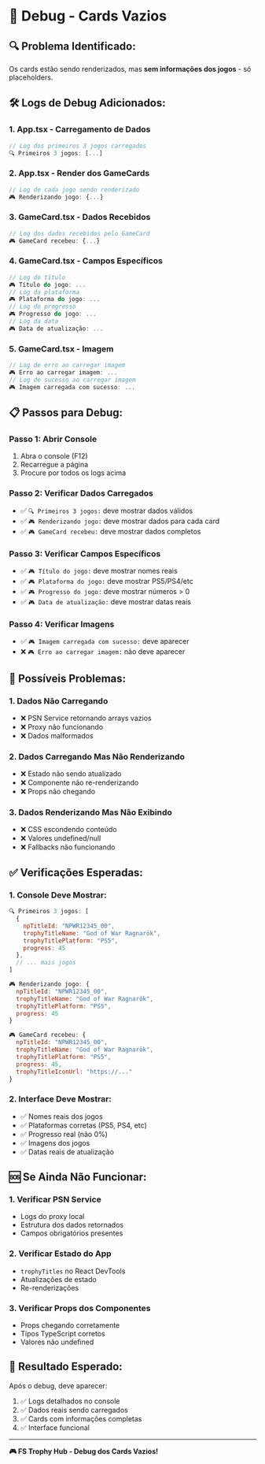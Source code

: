 # 🐛 Debug - Cards Vazios

## 🔍 **Problema Identificado:**
Os cards estão sendo renderizados, mas **sem informações dos jogos** - só placeholders.

## 🛠️ **Logs de Debug Adicionados:**

### **1. App.tsx - Carregamento de Dados**
```javascript
// Log dos primeiros 3 jogos carregados
🔍 Primeiros 3 jogos: [...]
```

### **2. App.tsx - Render dos GameCards**
```javascript
// Log de cada jogo sendo renderizado
🎮 Renderizando jogo: {...}
```

### **3. GameCard.tsx - Dados Recebidos**
```javascript
// Log dos dados recebidos pelo GameCard
🎮 GameCard recebeu: {...}
```

### **4. GameCard.tsx - Campos Específicos**
```javascript
// Log do título
🎮 Título do jogo: ...
// Log da plataforma  
🎮 Plataforma do jogo: ...
// Log do progresso
🎮 Progresso do jogo: ...
// Log da data
🎮 Data de atualização: ...
```

### **5. GameCard.tsx - Imagem**
```javascript
// Log de erro ao carregar imagem
🎮 Erro ao carregar imagem: ...
// Log de sucesso ao carregar imagem
🎮 Imagem carregada com sucesso: ...
```

## 📋 **Passos para Debug:**

### **Passo 1: Abrir Console**
1. Abra o console (F12)
2. Recarregue a página
3. Procure por todos os logs acima

### **Passo 2: Verificar Dados Carregados**
- ✅ `🔍 Primeiros 3 jogos:` deve mostrar dados válidos
- ✅ `🎮 Renderizando jogo:` deve mostrar dados para cada card
- ✅ `🎮 GameCard recebeu:` deve mostrar dados completos

### **Passo 3: Verificar Campos Específicos**
- ✅ `🎮 Título do jogo:` deve mostrar nomes reais
- ✅ `🎮 Plataforma do jogo:` deve mostrar PS5/PS4/etc
- ✅ `🎮 Progresso do jogo:` deve mostrar números > 0
- ✅ `🎮 Data de atualização:` deve mostrar datas reais

### **Passo 4: Verificar Imagens**
- ✅ `🎮 Imagem carregada com sucesso:` deve aparecer
- ❌ `🎮 Erro ao carregar imagem:` não deve aparecer

## 🚫 **Possíveis Problemas:**

### **1. Dados Não Carregando**
- ❌ PSN Service retornando arrays vazios
- ❌ Proxy não funcionando
- ❌ Dados malformados

### **2. Dados Carregando Mas Não Renderizando**
- ❌ Estado não sendo atualizado
- ❌ Componente não re-renderizando
- ❌ Props não chegando

### **3. Dados Renderizando Mas Não Exibindo**
- ❌ CSS escondendo conteúdo
- ❌ Valores undefined/null
- ❌ Fallbacks não funcionando

## ✅ **Verificações Esperadas:**

### **1. Console Deve Mostrar:**
```javascript
🔍 Primeiros 3 jogos: [
  {
    npTitleId: "NPWR12345_00",
    trophyTitleName: "God of War Ragnarök",
    trophyTitlePlatform: "PS5",
    progress: 45
  },
  // ... mais jogos
]

🎮 Renderizando jogo: {
  npTitleId: "NPWR12345_00",
  trophyTitleName: "God of War Ragnarök",
  trophyTitlePlatform: "PS5",
  progress: 45
}

🎮 GameCard recebeu: {
  npTitleId: "NPWR12345_00",
  trophyTitleName: "God of War Ragnarök",
  trophyTitlePlatform: "PS5",
  progress: 45,
  trophyTitleIconUrl: "https://..."
}
```

### **2. Interface Deve Mostrar:**
- ✅ Nomes reais dos jogos
- ✅ Plataformas corretas (PS5, PS4, etc)
- ✅ Progresso real (não 0%)
- ✅ Imagens dos jogos
- ✅ Datas reais de atualização

## 🆘 **Se Ainda Não Funcionar:**

### **1. Verificar PSN Service**
- Logs do proxy local
- Estrutura dos dados retornados
- Campos obrigatórios presentes

### **2. Verificar Estado do App**
- `trophyTitles` no React DevTools
- Atualizações de estado
- Re-renderizações

### **3. Verificar Props dos Componentes**
- Props chegando corretamente
- Tipos TypeScript corretos
- Valores não undefined

## 🎯 **Resultado Esperado:**

Após o debug, deve aparecer:
1. ✅ Logs detalhados no console
2. ✅ Dados reais sendo carregados
3. ✅ Cards com informações completas
4. ✅ Interface funcional

---

**🎮 FS Trophy Hub - Debug dos Cards Vazios!**
